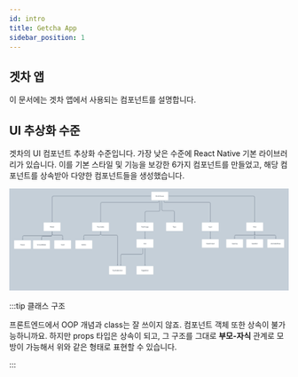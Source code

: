 ```yaml
---
id: intro
title: Getcha App
sidebar_position: 1
---
```


## 겟차 앱

이 문서에는 겟차 앱에서 사용되는 컴포넌트를 설명합니다.

## UI 추상화 수준

겟차의 UI 컴포넌트 추상화 수준입니다.
가장 낮은 수준에 React Native 기본 라이브러리가 있습니다.
이를 기본 스타일 및 기능을 보강한 6가지 컴포넌트를 만들었고, 해당 컴포넌트를 상속받아 다양한 컴포넌트들을 생성했습니다.

![추상화 수준](./abstraction.png)

:::tip 클래스 구조

프론트엔드에서 OOP 개념과 class는 잘 쓰이지 않죠. 컴포넌트 객체 또한 상속이 불가능하니까요.
하지만 props 타입은 상속이 되고, 그 구조를 그대로 **부모-자식** 관계로 모방이 가능해서 위와 같은 형태로 표현할 수 있습니다.

:::
